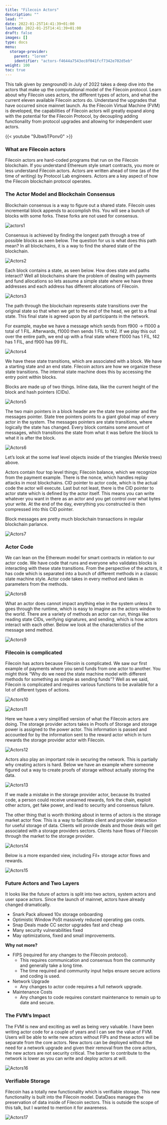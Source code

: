 ```yaml
---
title: "Filecoin Actors"
description: ""
lead: ""
date: 2022-01-25T14:41:39+01:00
lastmod: 2022-01-25T14:41:39+01:00
draft: false
images: []
type: docs
menu:
  storage-provider:
    parent: "lorem"
    identifier: "actors-f4644a7543ec8f041fcf7342e702d5eb"
weight: 100
toc: true
---
```


This talk given by zenground0 in July of 2022 takes a deep dive into the actors that make up the computational model of the Filecoin protocol. Learn about why Filecoin uses actors, the different types of actors, and what the current eleven available Filecoin actors do. Understand the upgrades that have occurred since mainnet launch. As the Filecoin Virtual Machine (FVM) is developed, the capabilities of Filecoin actors will greatly expand along with the potential for the Filecoin Protocol, by decoupling adding functionality from protocol upgrades and allowing for independent user actors.

{{< youtube "9JbwbTPonv0" >}}

### What are Filecoin actors

Filecoin actors are hard-coded programs that run on the Filecoin blockchain. If you understand Ethereum style smart contracts, you more or less understand Filecoin actors. Actors are written ahead of time (as of the time of writing) by Protocol Lab engineers. Actors are a key aspect of how the Filecoin blockchain protocol operates. 

### The Actor Model and Blockchain Consensus

Blockchain consensus is a way to figure out a shared state. Filecoin uses incremental block appends to accomplish this. You will see a bunch of blocks with some forks. These forks are not used for consensus.

![actors1](1.png)

 Consensus is achieved by finding the longest path through a tree of possible blocks as seen below. The question for us is what does this path mean? In all blockchains, it is a way to find the shared state of the blockchain. 

![Actors2](2.png)

Each block contains a state, as seen below. How does state and paths interact? Well all blockchains share the problem of dealing with payments and fund allocations so lets assume a simple state where we have three addresses and each address has different allocations of Filecoin. 

![Actors3](3.png)

The path through the blockchain represents state transitions over the original state so that when we get to the end of the head, we get to a final state. This final state is agreed upon by all participants in the network. 

For example, maybe we have a message which sends from f900 → f1000 a total of 1 FIL. Afterwards, f1000 then sends 1 FIL to f42. If we play this out over the entire path, we end up with a final state where f1000 has 1 FIL, f42 has 1 FIL, and f900 has 99 FIL. 

![Actors4](4.png)

We have these state transitions, which are associated with a block. We have a starting state and an end state. Filecoin actors are how we organize these state transitions. The internal state machine does this by accessing the entry point within blocks. 

Blocks are made up of two things. Inline data, like the current height of the block and hash pointers (CIDs). 

![Actors5](5.png)

The two main pointers in a block header are the state tree pointer and the messages pointer. State tree pointers points to a giant global map of every actor in the system. The messages pointers are state transitions, where logically the state has changed. Every block contains some amount of messages, which transitions the state from what it was before the block to what it is after the block. 

![Actors6](6.png)

Let’s look at the some leaf level objects inside of the triangles (Merkle trees) above. 

Actors contain four top level things; Filecoin balance, which we recognize from the payment example. There is the nonce, which handles replay attacks in most blockchains. CID pointer to actor code, which is the actual code the actor will execute. Last but not least, there is the CID pointer to actor state which is defined by the actor itself. This means you can write whatever you want in there as an actor and you get control over what bytes your write. At the end of the day, everything you constructed is then compressed into this CID pointer. 

Block messages are pretty much blockchain transactions in regular blockchain parlance. 

![Actors7](7.png)

### Actor Code

We can lean on the Ethereum model for smart contracts in relation to our actor code. We have code that runs and everyone who validates blocks is interacting with these state transitions. From the perspective of the actors, it has code which is separated into a bunch of different methods in a classic state machine style. Actor code takes in every method and takes in parameters from the methods. 

![Actors8](8.png)

What an actor does cannot impact anything else in the system unless it goes through the runtime, which is easy to imagine as the actors window to the world. There are a variety of methods an actor can run, things like reading state CIDs, verifying signatures, and sending, which is how actors interact with each other. Below we look at the characteristics of the message send method.

![Actors9](9.png)

### Filecoin is complicated

Filecoin has actors because Filecoin is complicated. We saw our first example of payments where you send funds from one actor to another. You might think “Why do we need the state machine model with different methods for something as simple as sending funds”? Well as we said, Filecoin is complicated and requires various functions to be available for a lot of different types of actions. 

![Actors10](10.png)

![Actors11](11.png)

Here we have a very simplified version of what the Filecoin actors are doing. The storage provider actors takes in Proofs of Storage and storage power is assigned to the power actor. This information is passed and accounted for by the information sent to the reward actor which in turn rewards the storage provider actor with Filecoin. 

![Actors12](12.png)

Actors also play an important role in securing the network. This is partially why creating actors is hard. Below we have an example where someone figured out a way to create proofs of storage without actually storing the data. 

![Actors13](13.png)

If we made a mistake in the storage provider actor, because its trusted code, a person could receive unearned rewards, fork the chain, exploit other actors, get fake power, and lead to security and consensus failure. 

The other thing that is worth thinking about in terms of actors is the storage market actor flow. This is a way to facilitate client and provider interaction for useful storage of data. Clients will provide deals and those deals will get associated with a storage providers sectors. Clients have flows of Filecoin through the market to the storage provider. 

![Actors14](14.png)

Below is a more expanded view, including Fil+ storage actor flows and rewards.

![Actors15](15.png)

### Future Actors and Two Layers

It looks like the future of actors is split into two actors, system actors and user space actors. Since the launch of mainnet, actors have already changed dramatically. 

- Snark Pack allowed 10x storage onboarding
- Optimistic Window PoSt massively reduced operating gas costs.
- Snap Deals made CC sector upgrades fast and cheap
- Many security vulnerabilities fixed
- May optimizations, fixed and small improvements.

**Why not more?** 

- FIPS (required for any changes to the Filecoin protocol).
    - This requires communication and consensus from the community and generally take a long time.
    - The time required and community input helps ensure secure actions and coding is used.
- Network Upgrade
    - Any changes to actor code requires a full network upgrade.
- Maintenance Costs
    - Any changes to code requires constant maintenance to remain up to date and secure.

### The FVM’s Impact

The FVM is new and exciting as well as being very valuable. I have been writing actor code for a couple of years and I can see the value of FVM. Users will be able to write new actors without FIPs and these actors will be separate from the core actors. New actors can be deployed without the need for a network upgrade and given their removal from the core actors, the new actors are not security critical. The barrier to contribute to the network is lower as you can write and deploy actors at will.  

![Actors16](16.png)

### Verifiable Storage

Filecoin has a totally new functionality which is verifiable storage. This new functionality is built into the Filecoin model. DataDaos manages the preservation of data inside of Filecoin sectors. This is outside the scope of this talk, but I wanted to mention it for awareness. 

![Actors17](17.png)
